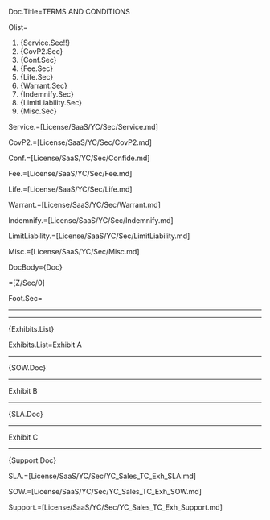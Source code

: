 Doc.Title=TERMS AND CONDITIONS 

Olist=<ol><li>{Service.Sec!!}<li>{CovP2.Sec}<li>{Conf.Sec}<li>{Fee.Sec}<li>{Life.Sec}<li>{Warrant.Sec}<li>{Indemnify.Sec}<li>{LimitLiability.Sec}<li>{Misc.Sec}</ol>

Service.=[License/SaaS/YC/Sec/Service.md]

CovP2.=[License/SaaS/YC/Sec/CovP2.md]

Conf.=[License/SaaS/YC/Sec/Confide.md]

Fee.=[License/SaaS/YC/Sec/Fee.md]

Life.=[License/SaaS/YC/Sec/Life.md]

Warrant.=[License/SaaS/YC/Sec/Warrant.md]

Indemnify.=[License/SaaS/YC/Sec/Indemnify.md]

LimitLiability.=[License/SaaS/YC/Sec/LimitLiability.md]

Misc.=[License/SaaS/YC/Sec/Misc.md]

DocBody={Doc}

=[Z/Sec/0] 

Foot.Sec=<hr><hr>{Exhibits.List}

Exhibits.List=Exhibit A<hr>{SOW.Doc}<hr>Exhibit B<hr>{SLA.Doc}<hr>Exhibit C<hr>{Support.Doc}

SLA.=[License/SaaS/YC/Sec/YC_Sales_TC_Exh_SLA.md]

SOW.=[License/SaaS/YC/Sec/YC_Sales_TC_Exh_SOW.md]

Support.=[License/SaaS/YC/Sec/YC_Sales_TC_Exh_Support.md]